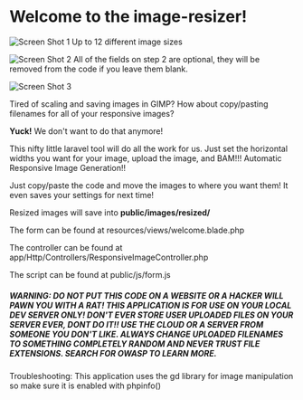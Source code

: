 # Welcome to the image-resizer!

![Screen Shot 1](../assets/Screen-Shot-1.png?raw=true)
Up to 12 different image sizes

![Screen Shot 2](../assets/Screen-Shot-2.png?raw=true)
All of the fields on step 2 are optional, they will be removed from the code if you leave them blank.

![Screen Shot 3](../assets/Screen-Shot-3.png?raw=true)

Tired of scaling and saving images in GIMP?  How about copy/pasting filenames for all of your responsive images?  

**Yuck!**  We don't want to do that anymore!

This nifty little laravel tool will do all the work for us.  Just set the horizontal widths you want for your image, upload the image, and BAM!!!  Automatic Responsive Image Generation!!

Just copy/paste the code and move the images to where you want them!  It even saves your settings for next time!

Resized images will save into 
**public/images/resized/**

The form can be found at 
resources/views/welcome.blade.php

The controller can be found at 
app/Http/Controllers/ResponsiveImageController.php

The script can be found at
public/js/form.js

##### WARNING:  DO NOT PUT THIS CODE ON A WEBSITE OR A HACKER WILL PAWN YOU WITH A RAT!  THIS APPLICATION IS FOR USE ON YOUR LOCAL DEV SERVER ONLY!  DON'T EVER STORE USER UPLOADED FILES ON YOUR SERVER EVER, DONT DO IT!! USE THE CLOUD OR A SERVER FROM SOMEONE YOU DON'T LIKE. ALWAYS CHANGE UPLOADED FILENAMES TO SOMETHING COMPLETELY RANDOM AND NEVER TRUST FILE EXTENSIONS.  SEARCH FOR OWASP TO LEARN MORE.

Troubleshooting:  This application uses the gd library for image manipulation so make sure it is enabled with phpinfo()
